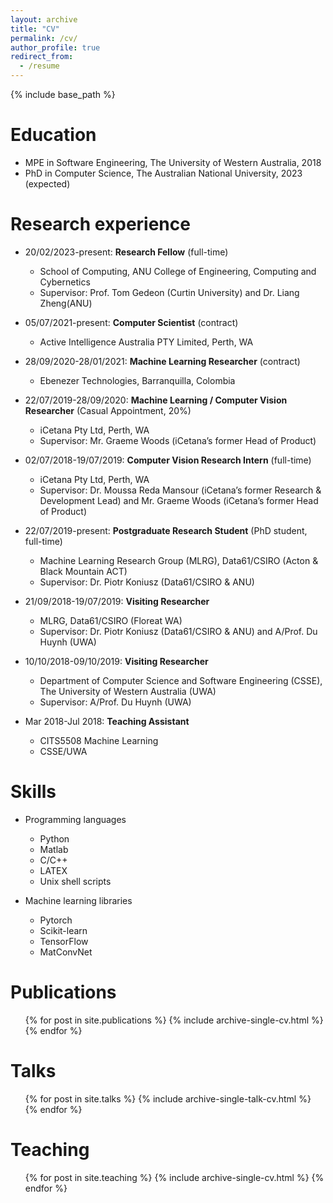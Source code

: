 ```yaml
---
layout: archive
title: "CV"
permalink: /cv/
author_profile: true
redirect_from:
  - /resume
---
```


{% include base_path %}

Education
======
* MPE in Software Engineering, The University of Western Australia, 2018
* PhD in Computer Science, The Australian National University, 2023 (expected)

Research experience
======
* 20/02/2023-present: **Research Fellow** (full-time)
  * School of Computing, ANU College of Engineering, Computing and Cybernetics
  * Supervisor: Prof. Tom Gedeon (Curtin University) and Dr. Liang Zheng(ANU)

* 05/07/2021-present: **Computer Scientist** (contract)
  * Active Intelligence Australia PTY Limited, Perth, WA

* 28/09/2020-28/01/2021: **Machine Learning Researcher** (contract)
  * Ebenezer Technologies, Barranquilla, Colombia

* 22/07/2019-28/09/2020: **Machine Learning / Computer Vision Researcher** (Casual Appointment, 20%)
  * iCetana Pty Ltd, Perth, WA
  * Supervisor: Mr. Graeme Woods (iCetana’s former Head of Product)

* 02/07/2018-19/07/2019: **Computer Vision Research Intern** (full-time)
  * iCetana Pty Ltd, Perth, WA
  * Supervisor: Dr. Moussa Reda Mansour (iCetana’s former Research & Development Lead) and Mr. Graeme Woods (iCetana’s former Head of Product)

* 22/07/2019-present: **Postgraduate Research Student** (PhD student, full-time)
  * Machine Learning Research Group (MLRG), Data61/CSIRO (Acton & Black Mountain ACT)
  * Supervisor: Dr. Piotr Koniusz (Data61/CSIRO & ANU)

* 21/09/2018-19/07/2019: **Visiting Researcher**
  * MLRG, Data61/CSIRO (Floreat WA)
  * Supervisor: Dr. Piotr Koniusz (Data61/CSIRO & ANU) and A/Prof. Du Huynh (UWA)
  
* 10/10/2018-09/10/2019: **Visiting Researcher**
  * Department of Computer Science and Software Engineering (CSSE), The University of Western Australia (UWA)
  * Supervisor: A/Prof. Du Huynh (UWA)

* Mar 2018-Jul 2018: **Teaching Assistant**
  * CITS5508 Machine Learning
  * CSSE/UWA
  
Skills
======
* Programming languages
  * Python
  * Matlab
  * C/C++
  * LATEX
  * Unix shell scripts

* Machine learning libraries
  * Pytorch
  * Scikit-learn
  * TensorFlow
  * MatConvNet
 
<!-- * Skill 1
* Skill 2
  * Sub-skill 2.1
  * Sub-skill 2.2
  * Sub-skill 2.3
* Skill 3 -->

Publications
======
  <ul>{% for post in site.publications %}
    {% include archive-single-cv.html %}
  {% endfor %}</ul>
  
Talks
======
  <ul>{% for post in site.talks %}
    {% include archive-single-talk-cv.html %}
  {% endfor %}</ul>
  
Teaching
======
  <ul>{% for post in site.teaching %}
    {% include archive-single-cv.html %}
  {% endfor %}</ul>
  
<!-- Service and leadership
======
* Currently signed in to 43 different slack teams -->
